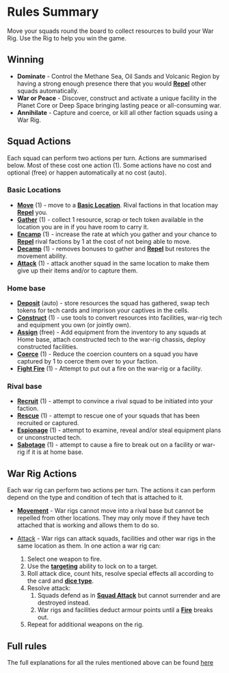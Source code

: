 # Rules Summary

Move your squads round the board to collect resources to build your War Rig. Use the Rig to help you win the game.

## Winning

- **Dominate** - Control the Methane Sea, Oil Sands and Volcanic Region by having a strong enough presence there that you would [**Repel**](https://github.com/Ellotron/war-rig/tree/main/rules#repel) other squads automatically.
- **War or Peace** - Discover, construct and activate a unique facility in the Planet Core or Deep Space bringing lasting peace or all-consuming war.
- **Annihilate** - Capture and coerce, or kill all other faction squads using a War Rig.

## Squad Actions

Each squad can perform two actions per turn. Actions are summarised below. Most of these cost one action (1). Some actions have no cost and optional (free) or happen automatically at no cost (auto).

### Basic Locations

- [**Move**](https://github.com/Ellotron/war-rig/tree/main/rules#1-move) (1) - move to a [**Basic Location**](https://github.com/Ellotron/war-rig/tree/main/rules#basic-locations). Rival factions in that location may [**Repel**](https://github.com/Ellotron/war-rig/tree/main/rules#repel) you.
- [**Gather**](https://github.com/Ellotron/war-rig/tree/main/rules#2-gather) (1) - collect 1 resource, scrap or tech token available in the location you are in if you have room to carry it.
- [**Encamp**](https://github.com/Ellotron/war-rig/tree/main/rules#3-encampdecamp) (1) - increase the rate at which you gather and your chance to [**Repel**](https://github.com/Ellotron/war-rig/tree/main/rules#repel) rival factions by 1 at the cost of not being able to move.
- [**Decamp**](https://github.com/Ellotron/war-rig/tree/main/rules#3-encampdecamp) (1) - removes bonuses to gather and [**Repel**](https://github.com/Ellotron/war-rig/tree/main/rules#repel) but restores the movement ability.
- [**Attack**](https://github.com/Ellotron/war-rig/tree/main/rules#4-squad-attack) (1) - attack another squad in the same location to make them give up their items and/or to capture them.

### Home base

- [**Deposit**](https://github.com/Ellotron/war-rig/tree/main/rules#deposit) (auto) - store resources the squad has gathered, swap tech tokens for tech cards and imprison your captives in the cells.
- [**Construct**](https://github.com/Ellotron/war-rig/tree/main/rules#6-construct) (1) - use tools to convert resources into facilities, war-rig tech and equipment you own (or jointly own).
- [**Assign**](https://github.com/Ellotron/war-rig/tree/main/rules#assign) (free) - Add equipment from the inventory to any squads at Home base, attach constructed tech to the war-rig chassis, deploy constructed facilities.
- [**Coerce**](https://github.com/Ellotron/war-rig/tree/main/rules#5-coerce) (1) - Reduce the coercion counters on a squad you have captured by 1 to coerce them over to your faction.
- [**Fight Fire**](https://github.com/Ellotron/war-rig/tree/main/rules#7-fight-fire) (1) - Attempt to put out a fire on the war-rig or a facility.

### Rival base

- [**Recruit**](https://github.com/Ellotron/war-rig/tree/main/rules#1-recruit) (1) - attempt to convince a rival squad to be initiated into your faction.
- [**Rescue**](https://github.com/Ellotron/war-rig/tree/main/rules#2-rescue) (1) - attempt to rescue one of your squads that has been recruited or captured.
- [**Espionage**](https://github.com/Ellotron/war-rig/tree/main/rules#3-espionage) (1) - attempt to examine, reveal and/or steal equipment plans or unconstructed tech.
- [**Sabotage**](https://github.com/Ellotron/war-rig/tree/main/rules#4-sabotage) (1) - attempt to cause a fire to break out on a facility or war-rig if it is at home base.

## War Rig Actions

Each war rig can perform two actions per turn. The actions it can perform depend on the type and condition of tech that is attached to it.

- [**Movement**](https://github.com/Ellotron/war-rig/tree/main/rules#movement) - War rigs cannot move into a rival base but cannot be repelled from other locations. They may only move if they have tech attached that is working and allows them to do so.

- [Attack](https://github.com/Ellotron/war-rig/tree/main/rules#attack) - War rigs can attack squads, facilities and other war rigs in the same location as them. In one action a war rig can:

  1. Select one weapon to fire.
  1. Use the [**targeting**](https://github.com/Ellotron/war-rig/tree/main/rules#targeting) ability to lock on to a target.
  1. Roll attack dice, count hits, resolve special effects all according to the card and [**dice type**](https://github.com/Ellotron/war-rig/tree/main/rules#war-rig).
  1. Resolve attack:
     1. Squads defend as in [**Squad Attack**](https://github.com/Ellotron/war-rig/tree/main/rules#4-squad-attack) but cannot surrender and are destroyed instead.
     1. War rigs and facilities deduct armour points until a [**Fire**](https://github.com/Ellotron/war-rig/tree/main/rules#fire) breaks out.
  1. Repeat for additional weapons on the rig.

## Full rules

The full explanations for all the rules mentioned above can be found [here](https://github.com/Ellotron/war-rig/tree/main/rules)
